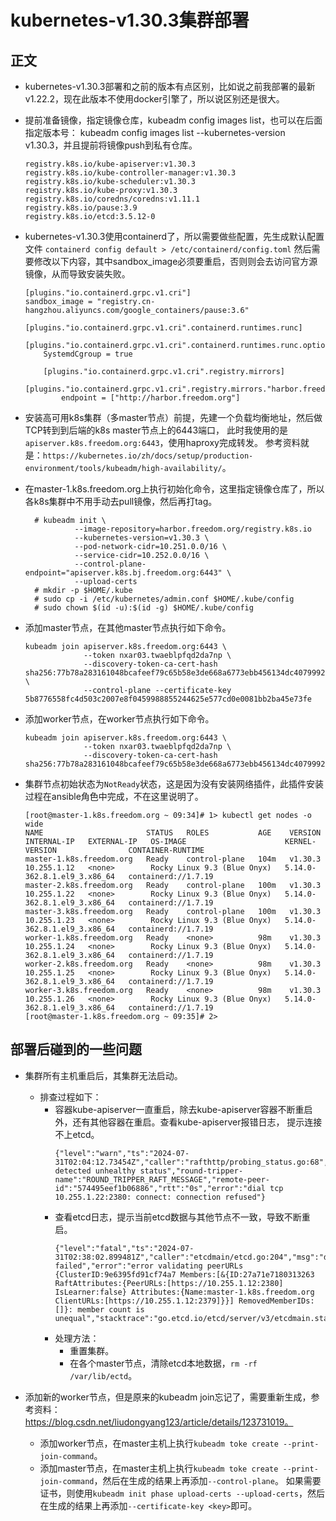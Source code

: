 # kubernetes-v1.30.3集群部署


## 正文
- kubernetes-v1.30.3部署和之前的版本有点区别，比如说之前我部署的最新v1.22.2，现在此版本不使用docker引擎了，所以说区别还是很大。

- 提前准备镜像，指定镜像仓库，kubeadm config images list，也可以在后面指定版本号： 
  kubeadm config images list --kubernetes-version v1.30.3，并且提前将镜像push到私有仓库。
  ```shell
  registry.k8s.io/kube-apiserver:v1.30.3
  registry.k8s.io/kube-controller-manager:v1.30.3
  registry.k8s.io/kube-scheduler:v1.30.3
  registry.k8s.io/kube-proxy:v1.30.3
  registry.k8s.io/coredns/coredns:v1.11.1
  registry.k8s.io/pause:3.9
  registry.k8s.io/etcd:3.5.12-0
  ```
  
- kubernetes-v1.30.3使用containerd了，所以需要做些配置，先生成默认配置文件
  `containerd config default > /etc/containerd/config.toml`
  然后需要修改以下内容，其中sandbox_image必须要重启，否则则会去访问官方源镜像，从而导致安装失败。
  ```shell
  [plugins."io.containerd.grpc.v1.cri"]
  sandbox_image = "registry.cn-hangzhou.aliyuncs.com/google_containers/pause:3.6"
  
  [plugins."io.containerd.grpc.v1.cri".containerd.runtimes.runc]
    [plugins."io.containerd.grpc.v1.cri".containerd.runtimes.runc.options]
      SystemdCgroup = true
  
      [plugins."io.containerd.grpc.v1.cri".registry.mirrors]
        [plugins."io.containerd.grpc.v1.cri".registry.mirrors."harbor.freedom.org"]
          endpoint = ["http://harbor.freedom.org"]
  ```

- 安装高可用k8s集群（多master节点）前提，先建一个负载均衡地址，然后做TCP转到到后端的k8s master节点上的6443端口， 
  此时我使用的是`apiserver.k8s.freedom.org:6443`，使用haproxy完成转发。
  参考资料就是：`https://kubernetes.io/zh/docs/setup/production-environment/tools/kubeadm/high-availability/`。

- 在master-1.k8s.freedom.org上执行初始化命令，这里指定镜像仓库了，所以各k8s集群中不用手动去pull镜像，然后再打tag。
  ```shell
    # kubeadm init \
             --image-repository=harbor.freedom.org/registry.k8s.io
             --kubernetes-version=v1.30.3 \
             --pod-network-cidr=10.251.0.0/16 \
             --service-cidr=10.252.0.0/16 \
             --control-plane-endpoint="apiserver.k8s.bj.freedom.org:6443" \
             --upload-certs
    # mkdir -p $HOME/.kube 
    # sudo cp -i /etc/kubernetes/admin.conf $HOME/.kube/config  
    # sudo chown $(id -u):$(id -g) $HOME/.kube/config
  ```
    
- 添加master节点，在其他master节点执行如下命令。
    ```shell
    kubeadm join apiserver.k8s.freedom.org:6443 \
                 --token nxar03.twaeblpfqd2da7np \
                 --discovery-token-ca-cert-hash sha256:77b78a283161048bcafeef79c65b58e3de668a6773ebb456134dc4079992754b \
                 --control-plane --certificate-key 5b8776558fc4d503c2007e8f0459988855244625e577cd0e0081bb2ba45e73fe
    ```

- 添加worker节点，在worker节点执行如下命令。
    ```shell
    kubeadm join apiserver.k8s.freedom.org:6443 \
                 --token nxar03.twaeblpfqd2da7np \
                 --discovery-token-ca-cert-hash sha256:77b78a283161048bcafeef79c65b58e3de668a6773ebb456134dc4079992754b
    ```

- 集群节点初始状态为`NotReady`状态，这是因为没有安装网络插件，此插件安装过程在ansible角色中完成，不在这里说明了。
    ```shell
    [root@master-1.k8s.freedom.org ~ 09:34]# 1> kubectl get nodes -o wide
    NAME                       STATUS   ROLES           AGE    VERSION   INTERNAL-IP   EXTERNAL-IP   OS-IMAGE                      KERNEL-VERSION                CONTAINER-RUNTIME
    master-1.k8s.freedom.org   Ready    control-plane   104m   v1.30.3   10.255.1.12   <none>        Rocky Linux 9.3 (Blue Onyx)   5.14.0-362.8.1.el9_3.x86_64   containerd://1.7.19
    master-2.k8s.freedom.org   Ready    control-plane   100m   v1.30.3   10.255.1.22   <none>        Rocky Linux 9.3 (Blue Onyx)   5.14.0-362.8.1.el9_3.x86_64   containerd://1.7.19
    master-3.k8s.freedom.org   Ready    control-plane   100m   v1.30.3   10.255.1.23   <none>        Rocky Linux 9.3 (Blue Onyx)   5.14.0-362.8.1.el9_3.x86_64   containerd://1.7.19
    worker-1.k8s.freedom.org   Ready    <none>          98m    v1.30.3   10.255.1.24   <none>        Rocky Linux 9.3 (Blue Onyx)   5.14.0-362.8.1.el9_3.x86_64   containerd://1.7.19
    worker-2.k8s.freedom.org   Ready    <none>          98m    v1.30.3   10.255.1.25   <none>        Rocky Linux 9.3 (Blue Onyx)   5.14.0-362.8.1.el9_3.x86_64   containerd://1.7.19
    worker-3.k8s.freedom.org   Ready    <none>          98m    v1.30.3   10.255.1.26   <none>        Rocky Linux 9.3 (Blue Onyx)   5.14.0-362.8.1.el9_3.x86_64   containerd://1.7.19
    [root@master-1.k8s.freedom.org ~ 09:35]# 2> 
    ```

## 部署后碰到的一些问题
- 集群所有主机重启后，其集群无法启动。
  - 排查过程如下：
    - 容器kube-apiserver一直重启，除去kube-apiserver容器不断重启外，还有其他容器在重启。查看kube-apiserver报错日志，
      提示连接不上etcd。
      ```shell
      {"level":"warn","ts":"2024-07-31T02:04:12.73454Z","caller":"rafthttp/probing_status.go:68","msg":"prober detected unhealthy status","round-tripper-name":"ROUND_TRIPPER_RAFT_MESSAGE","remote-peer-id":"574495eef1b06886","rtt":"0s","error":"dial tcp 10.255.1.22:2380: connect: connection refused"}
      ```
    - 查看etcd日志，提示当前etcd数据与其他节点不一致，导致不断重启。
      ```shell
      {"level":"fatal","ts":"2024-07-31T02:38:02.899481Z","caller":"etcdmain/etcd.go:204","msg":"discovery failed","error":"error validating peerURLs {ClusterID:9e6395fd91cf74a7 Members:[&{ID:27a71e7180313263 RaftAttributes:{PeerURLs:[https://10.255.1.12:2380] IsLearner:false} Attributes:{Name:master-1.k8s.freedom.org ClientURLs:[https://10.255.1.12:2379]}}] RemovedMemberIDs:[]}: member count is unequal","stacktrace":"go.etcd.io/etcd/server/v3/etcdmain.startEtcdOrProxyV2\n\tgo.etcd.io/etcd/server/v3/etcdmain/etcd.go:204\ngo.etcd.io/etcd/server/v3/etcdmain.Main\n\tgo.etcd.io/etcd/server/v3/etcdmain/main.go:40\nmain.main\n\tgo.etcd.io/etcd/server/v3/main.go:31\nruntime.main\n\truntime/proc.go:250"}
      ```
    - 处理方法：
      - 重置集群。
      - 在各个master节点，清除etcd本地数据，`rm -rf /var/lib/ectd`。

- 添加新的worker节点，但是原来的kubeadm join忘记了，需要重新生成，参考资料：https://blog.csdn.net/liudongyang123/article/details/123731019。
  - 添加worker节点，在master主机上执行`kubeadm toke create --print-join-command`。
  - 添加master节点，在master主机上执行`kubeadm toke create --print-join-command`，然后在生成的结果上再添加`--control-plane`。
    如果需要证书，则使用`kubeadm init phase upload-certs --upload-certs`，然后在生成的结果上再添加`--certificate-key <key>`即可。